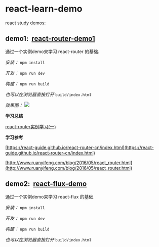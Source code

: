 # react-learn-demo

react study demos:

## demo1:  [react-router-demo1](/react-router-demo1)
 
通过一个实例demo来学习 react-router 的基础.

*安装：* `npm install`
 
*开发：* `npm run dev`
 
*构建：* `npm run build`
 
*也可以在浏览器直接打开* `build/index.html`
 
*效果图：*
![](http://ohe5avf3y.bkt.clouddn.com/blog/201701/jam-blog-react-router-20170102.jpg)
 
 **学习总结**
 
[react-router实例学习(一)](http://gjincai.github.io/2017/01/08/react-router%E5%AE%9E%E4%BE%8B%E5%AD%A6%E4%B9%A0-%E4%B8%80/)
 
**学习参考**
 
[https://react-guide.github.io/react-router-cn/index.html](https://react-guide.github.io/react-router-cn/index.html)

[http://www.ruanyifeng.com/blog/2016/05/react_router.html](http://www.ruanyifeng.com/blog/2016/05/react_router.html)


## demo2:  [react-flux-demo](/react-flux-demo)
 
通过一个实例demo来学习 react-flux 的基础.

*安装：* `npm install`
 
*开发：* `npm run dev`
 
*构建：* `npm run build`
 
*也可以在浏览器直接打开* `build/index.html`
